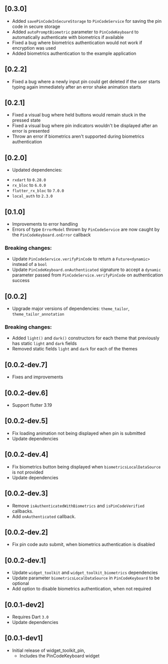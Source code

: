 ## [0.3.0]
* Added `savePinCodeInSecureStorage` to `PinCodeService` for saving the pin code in secure storage
* Added `autoPromptBiometric` parameter to `PinCodeKeyboard` to automatically authenticate with biometrics if available
* Fixed a bug where biometrics authentication would not work if encryption was used
* Added biometrics authentication to the example application

## [0.2.2]
* Fixed a bug where a newly input pin could get deleted if the user starts typing again immediately after an error shake animation starts

## [0.2.1]
* Fixed a visual bug where held buttons would remain stuck in the pressed state
* Fixed a visual bug where pin indicators wouldn't be displayed after an error is presented
* Throw an error if biometrics aren't supported during biometrics authentication

## [0.2.0]
- Updated dependencies:
* `rxdart` to `0.28.0`
* `rx_bloc` to `6.0.0`
* `flutter_rx_bloc` to `7.0.0`
* `local_auth` to `2.3.0`

## [0.1.0]
- Improvements to error handling
- Errors of type `ErrorModel` thrown by `PinCodeService` are now caught by the `PinCodeKeyboard.onError` callback
### Breaking changes:
- Update `PinCodeService.verifyPinCode` to return a `Future<dynamic>` instead of a `bool`
- Update `PinCodeKeyboard.onAuthenticated` signature to accept a `dynamic` parameter passed from `PinCodeService.verifyPinCode` on authentication success

## [0.0.2]
- Upgrade major versions of dependencies: `theme_tailor`, `theme_tailor_annotation`
### Breaking changes:
- Added `light()` and `dark()` constructors for each theme that previously has static `light` and `dark` fields
- Removed static fields `light` and `dark` for each of the themes

## [0.0.2-dev.7]
* Fixes and improvements

## [0.0.2-dev.6]
* Support flutter 3.19

## [0.0.2-dev.5]
* Fix loading animation not being displayed when pin is submitted
* Update dependencies 

## [0.0.2-dev.4]
* Fix biometrics button being displayed when `biometricsLocalDataSource` is not provided
* Update dependencies 

## [0.0.2-dev.3]
* Remove `isAuthenticatedWithBiometrics` and `isPinCodeVerified` callbacks.
* Add `onAuthenticated` callback.

## [0.0.2-dev.2]
* Fix pin code auto submit, when biometrics authentication is disabled

## [0.0.2-dev.1]
* Update `widget_toolkit` and `widget_toolkit_biometrics` dependencies
* Update parameter `biometricsLocalDataSource` in `PinCodeKeyboard` to be optional
* Add option to disable biometrics authentication, when not required

## [0.0.1-dev2]
* Requires Dart `3.0`
* Update dependencies

## [0.0.1-dev1]
* Initial release of widget_toolkit_pin,
  * Includes the PinCodeKeyboard widget
